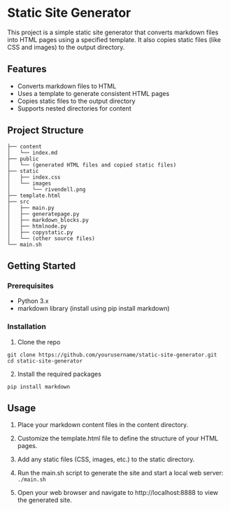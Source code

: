 # Static Site Generator

This project is a simple static site generator that converts markdown files into HTML pages using a specified template. It also copies static files (like CSS and images) to the output directory.

## Features

- Converts markdown files to HTML
- Uses a template to generate consistent HTML pages
- Copies static files to the output directory
- Supports nested directories for content

## Project Structure
```.
├── content
│   └── index.md
├── public
│   └── (generated HTML files and copied static files)
├── static
│   ├── index.css
│   └── images
│       └── rivendell.png
├── template.html
├── src
│   ├── main.py
│   ├── generatepage.py
│   ├── markdown_blocks.py
│   ├── htmlnode.py
│   ├── copystatic.py
│   └── (other source files)
└── main.sh
```

## Getting Started
### Prerequisites
- Python 3.x
- markdown library (install using pip install markdown)

### Installation
1. Clone the repo
```
git clone https://github.com/yourusername/static-site-generator.git
cd static-site-generator
```
2. Install the required packages
```
pip install markdown
```

## Usage
1. Place your markdown content files in the content directory.

2. Customize the template.html file to define the structure of your HTML pages.

3. Add any static files (CSS, images, etc.) to the static directory.

4. Run the main.sh script to generate the site and start a local web server: ``` ./main.sh ```

5. Open your web browser and navigate to http://localhost:8888 to view the generated site.
